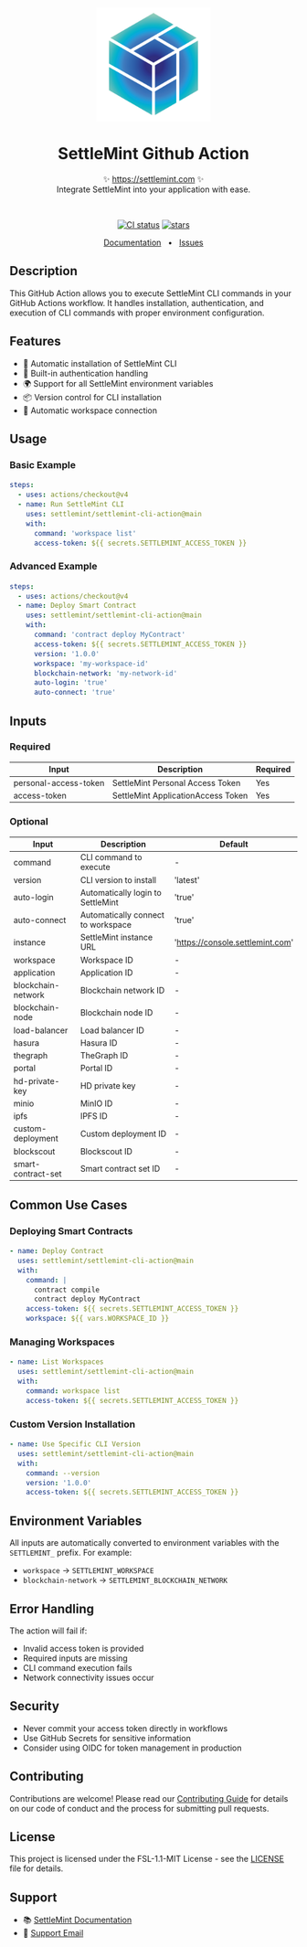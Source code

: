 <p align="center">
  <img src="https://github.com/settlemint/sdk/blob/main/logo.svg" width="200px" align="center" alt="SettleMint logo" />
  <h1 align="center">SettleMint Github Action</h1>
  <p align="center">
    ✨ <a href="https://settlemint.com">https://settlemint.com</a> ✨
    <br/>
    Integrate SettleMint into your application with ease.
  </p>
</p>
<br/>
<p align="center">
<a href="https://github.com/settlemint/settlemint-action/actions?query=branch%3Amain"><img src="https://github.com/settlemint/settlemint-action/actions/workflows/ci.yml/badge.svg?event=push&branch=main" alt="CI status" /></a>
<a href="https://github.com/settlemint/settlemint-action" rel="nofollow"><img src="https://img.shields.io/github/stars/settlemint/settlemint-action" alt="stars"></a>
</p>

<div align="center">
  <a href="https://console.settlemint.com/documentation/">Documentation</a>
  <span>&nbsp;&nbsp;•&nbsp;&nbsp;</span>
  <a href="https://github.com/settlemint/settlemint-action/issues">Issues</a>
  <br />
</div>

## Description

This GitHub Action allows you to execute SettleMint CLI commands in your GitHub Actions workflow. It handles installation, authentication, and execution of CLI commands with proper environment configuration.

## Features

- 🚀 Automatic installation of SettleMint CLI
- 🔐 Built-in authentication handling
- 🌍 Support for all SettleMint environment variables
- 📦 Version control for CLI installation
- 🔌 Automatic workspace connection

## Usage

### Basic Example

```yaml
steps:
  - uses: actions/checkout@v4
  - name: Run SettleMint CLI
    uses: settlemint/settlemint-cli-action@main
    with:
      command: 'workspace list'
      access-token: ${{ secrets.SETTLEMINT_ACCESS_TOKEN }}
```

### Advanced Example

```yaml
steps:
  - uses: actions/checkout@v4
  - name: Deploy Smart Contract
    uses: settlemint/settlemint-cli-action@main
    with:
      command: 'contract deploy MyContract'
      access-token: ${{ secrets.SETTLEMINT_ACCESS_TOKEN }}
      version: '1.0.0'
      workspace: 'my-workspace-id'
      blockchain-network: 'my-network-id'
      auto-login: 'true'
      auto-connect: 'true'
```

## Inputs

### Required

| Input            | Description                    | Required |
|------------------|--------------------------------|----------|
| personal-access-token | SettleMint Personal Access Token | Yes      |
| access-token     | SettleMint ApplicationAccess Token       | Yes      |

### Optional

| Input              | Description                                      | Default                           |
|--------------------|--------------------------------------------------|----------------------------------|
| command            | CLI command to execute                           | -                                |
| version            | CLI version to install                           | 'latest'                         |
| auto-login         | Automatically login to SettleMint                | 'true'                           |
| auto-connect       | Automatically connect to workspace               | 'true'                           |
| instance           | SettleMint instance URL                         | 'https://console.settlemint.com' |
| workspace          | Workspace ID                                     | -                                |
| application        | Application ID                                   | -                                |
| blockchain-network | Blockchain network ID                           | -                                |
| blockchain-node    | Blockchain node ID                              | -                                |
| load-balancer      | Load balancer ID                                | -                                |
| hasura             | Hasura ID                                       | -                                |
| thegraph           | TheGraph ID                                     | -                                |
| portal             | Portal ID                                       | -                                |
| hd-private-key     | HD private key                                  | -                                |
| minio              | MinIO ID                                        | -                                |
| ipfs               | IPFS ID                                         | -                                |
| custom-deployment  | Custom deployment ID                            | -                                |
| blockscout         | Blockscout ID                                   | -                                |
| smart-contract-set | Smart contract set ID                           | -                                |

## Common Use Cases

### Deploying Smart Contracts

```yaml
- name: Deploy Contract
  uses: settlemint/settlemint-cli-action@main
  with:
    command: |
      contract compile
      contract deploy MyContract
    access-token: ${{ secrets.SETTLEMINT_ACCESS_TOKEN }}
    workspace: ${{ vars.WORKSPACE_ID }}
```

### Managing Workspaces

```yaml
- name: List Workspaces
  uses: settlemint/settlemint-cli-action@main
  with:
    command: workspace list
    access-token: ${{ secrets.SETTLEMINT_ACCESS_TOKEN }}
```

### Custom Version Installation

```yaml
- name: Use Specific CLI Version
  uses: settlemint/settlemint-cli-action@main
  with:
    command: --version
    version: '1.0.0'
    access-token: ${{ secrets.SETTLEMINT_ACCESS_TOKEN }}
```

## Environment Variables

All inputs are automatically converted to environment variables with the `SETTLEMINT_` prefix. For example:

- `workspace` → `SETTLEMINT_WORKSPACE`
- `blockchain-network` → `SETTLEMINT_BLOCKCHAIN_NETWORK`

## Error Handling

The action will fail if:
- Invalid access token is provided
- Required inputs are missing
- CLI command execution fails
- Network connectivity issues occur

## Security

- Never commit your access token directly in workflows
- Use GitHub Secrets for sensitive information
- Consider using OIDC for token management in production

## Contributing

Contributions are welcome! Please read our [Contributing Guide](./.github/CONTRIBUTING.md) for details on our code of conduct and the process for submitting pull requests.

## License

This project is licensed under the FSL-1.1-MIT License - see the [LICENSE](LICENSE) file for details.

## Support

- 📚 [SettleMint Documentation](https://console.settlemint.com/documentation)
- 📧 [Support Email](mailto:support@settlemint.com)


